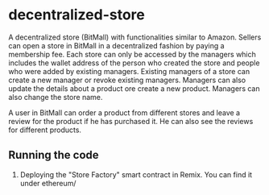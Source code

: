 # decentralized-store
A decentralized store (BitMall) with functionalities similar to Amazon. Sellers can open a store in BitMall in a decentralized fashion by paying a 
membership fee. Each store can only be accessed by the managers which includes the wallet address of the person who created the store and people 
who were added by existing managers. Existing managers of a store can create a new manager or revoke existing managers. Managers can also update
the details about a product ore create a new product. Managers can also change the store name.

A user in BitMall can order a product from different stores and leave a review for the product if he has purchased it. He can also see the reviews
for different products.

## Running the code
1. Deploying the "Store Factory" smart contract in Remix. You can find it under ethereum/
